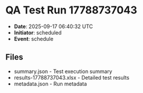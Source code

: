 # QA Test Run 17788737043

- **Date**: 2025-09-17 06:40:32 UTC
- **Initiator**: scheduled
- **Event**: schedule

## Files
- summary.json - Test execution summary
- results-17788737043.xlsx - Detailed test results
- metadata.json - Run metadata
